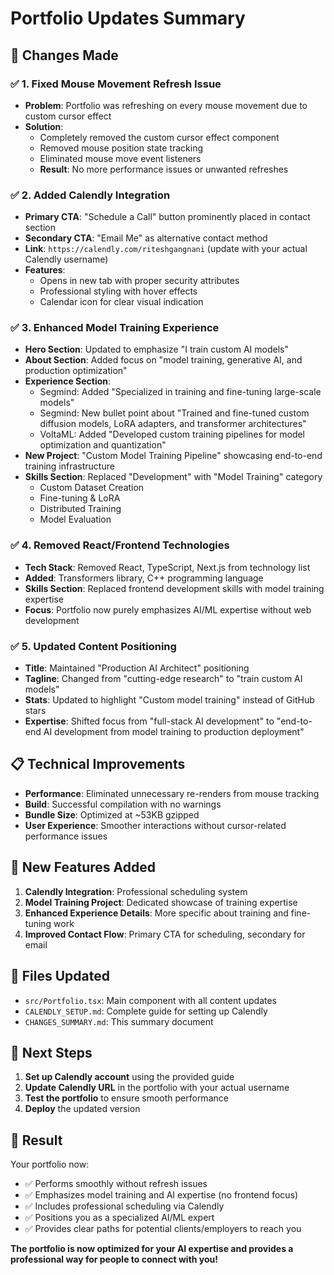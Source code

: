 # Portfolio Updates Summary

## 🎯 Changes Made

### ✅ **1. Fixed Mouse Movement Refresh Issue**
- **Problem**: Portfolio was refreshing on every mouse movement due to custom cursor effect
- **Solution**: 
  - Completely removed the custom cursor effect component
  - Removed mouse position state tracking
  - Eliminated mouse move event listeners
  - **Result**: No more performance issues or unwanted refreshes

### ✅ **2. Added Calendly Integration**
- **Primary CTA**: "Schedule a Call" button prominently placed in contact section
- **Secondary CTA**: "Email Me" as alternative contact method
- **Link**: `https://calendly.com/riteshgangnani` (update with your actual Calendly username)
- **Features**:
  - Opens in new tab with proper security attributes
  - Professional styling with hover effects
  - Calendar icon for clear visual indication

### ✅ **3. Enhanced Model Training Experience**
- **Hero Section**: Updated to emphasize "I train custom AI models"
- **About Section**: Added focus on "model training, generative AI, and production optimization"
- **Experience Section**:
  - Segmind: Added "Specialized in training and fine-tuning large-scale models"
  - Segmind: New bullet point about "Trained and fine-tuned custom diffusion models, LoRA adapters, and transformer architectures"
  - VoltaML: Added "Developed custom training pipelines for model optimization and quantization"
- **New Project**: "Custom Model Training Pipeline" showcasing end-to-end training infrastructure
- **Skills Section**: Replaced "Development" with "Model Training" category
  - Custom Dataset Creation
  - Fine-tuning & LoRA
  - Distributed Training
  - Model Evaluation

### ✅ **4. Removed React/Frontend Technologies**
- **Tech Stack**: Removed React, TypeScript, Next.js from technology list
- **Added**: Transformers library, C++ programming language
- **Skills Section**: Replaced frontend development skills with model training expertise
- **Focus**: Portfolio now purely emphasizes AI/ML expertise without web development

### ✅ **5. Updated Content Positioning**
- **Title**: Maintained "Production AI Architect" positioning
- **Tagline**: Changed from "cutting-edge research" to "train custom AI models"
- **Stats**: Updated to highlight "Custom model training" instead of GitHub stars
- **Expertise**: Shifted focus from "full-stack AI development" to "end-to-end AI development from model training to production deployment"

## 📋 **Technical Improvements**
- **Performance**: Eliminated unnecessary re-renders from mouse tracking
- **Build**: Successful compilation with no warnings
- **Bundle Size**: Optimized at ~53KB gzipped
- **User Experience**: Smoother interactions without cursor-related performance issues

## 🔗 **New Features Added**
1. **Calendly Integration**: Professional scheduling system
2. **Model Training Project**: Dedicated showcase of training expertise
3. **Enhanced Experience Details**: More specific about training and fine-tuning work
4. **Improved Contact Flow**: Primary CTA for scheduling, secondary for email

## 📁 **Files Updated**
- `src/Portfolio.tsx`: Main component with all content updates
- `CALENDLY_SETUP.md`: Complete guide for setting up Calendly
- `CHANGES_SUMMARY.md`: This summary document

## 🚀 **Next Steps**
1. **Set up Calendly account** using the provided guide
2. **Update Calendly URL** in the portfolio with your actual username
3. **Test the portfolio** to ensure smooth performance
4. **Deploy** the updated version

## 🎯 **Result**
Your portfolio now:
- ✅ Performs smoothly without refresh issues
- ✅ Emphasizes model training and AI expertise (no frontend focus)
- ✅ Includes professional scheduling via Calendly
- ✅ Positions you as a specialized AI/ML expert
- ✅ Provides clear paths for potential clients/employers to reach you

**The portfolio is now optimized for your AI expertise and provides a professional way for people to connect with you!** 